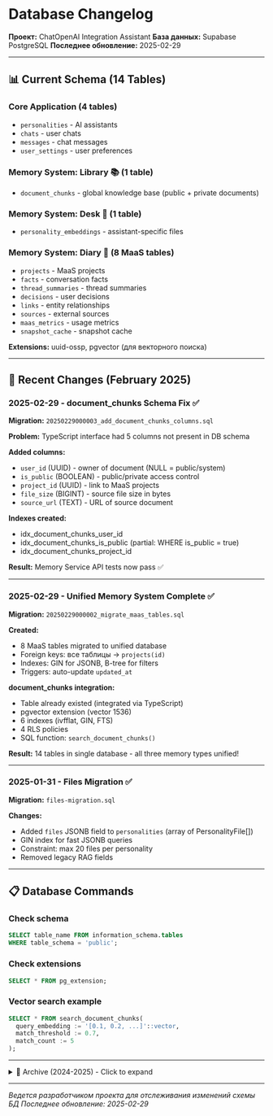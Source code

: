 # Database Changelog

**Проект:** ChatOpenAI Integration Assistant
**База данных:** Supabase PostgreSQL
**Последнее обновление:** 2025-02-29

---

## 📊 Current Schema (14 Tables)

### Core Application (4 tables)
- `personalities` - AI assistants
- `chats` - user chats
- `messages` - chat messages
- `user_settings` - user preferences

### Memory System: Library 📚 (1 table)
- `document_chunks` - global knowledge base (public + private documents)

### Memory System: Desk 💼 (1 table)
- `personality_embeddings` - assistant-specific files

### Memory System: Diary 📓 (8 MaaS tables)
- `projects` - MaaS projects
- `facts` - conversation facts
- `thread_summaries` - thread summaries
- `decisions` - user decisions
- `links` - entity relationships
- `sources` - external sources
- `maas_metrics` - usage metrics
- `snapshot_cache` - snapshot cache

**Extensions:** uuid-ossp, pgvector (для векторного поиска)

---

## 🚀 Recent Changes (February 2025)

### 2025-02-29 - document_chunks Schema Fix ✅

**Migration:** `20250229000003_add_document_chunks_columns.sql`

**Problem:** TypeScript interface had 5 columns not present in DB schema

**Added columns:**
- `user_id` (UUID) - owner of document (NULL = public/system)
- `is_public` (BOOLEAN) - public/private access control
- `project_id` (UUID) - link to MaaS projects
- `file_size` (BIGINT) - source file size in bytes
- `source_url` (TEXT) - URL of source document

**Indexes created:**
- idx_document_chunks_user_id
- idx_document_chunks_is_public (partial: WHERE is_public = true)
- idx_document_chunks_project_id

**Result:** Memory Service API tests now pass ✅

---

### 2025-02-29 - Unified Memory System Complete ✅

**Migration:** `20250229000002_migrate_maas_tables.sql`

**Created:**
- 8 MaaS tables migrated to unified database
- Foreign keys: все таблицы → `projects(id)`
- Indexes: GIN for JSONB, B-tree for filters
- Triggers: auto-update `updated_at`

**document_chunks integration:**
- Table already existed (integrated via TypeScript)
- pgvector extension (vector 1536)
- 6 indexes (ivfflat, GIN, FTS)
- 4 RLS policies
- SQL function: `search_document_chunks()`

**Result:** 14 tables in single database - all three memory types unified!

---

### 2025-01-31 - Files Migration ✅

**Migration:** `files-migration.sql`

**Changes:**
- Added `files` JSONB field to `personalities` (array of PersonalityFile[])
- GIN index for fast JSONB queries
- Constraint: max 20 files per personality
- Removed legacy RAG fields

---

## 📋 Database Commands

### Check schema
```sql
SELECT table_name FROM information_schema.tables
WHERE table_schema = 'public';
```

### Check extensions
```sql
SELECT * FROM pg_extension;
```

### Vector search example
```sql
SELECT * FROM search_document_chunks(
  query_embedding := '[0.1, 0.2, ...]'::vector,
  match_threshold := 0.7,
  match_count := 5
);
```

---

<details>
<summary>📁 Archive (2024-2025) - Click to expand</summary>

## 📅 История миграций (Archive)

### 🔄 Начальные миграции (ранняя разработка)

#### 2025-01-XX - Базовая структура
```sql
-- Создание основных таблиц: users, user_settings, chats, messages
-- RLS (Row Level Security) политики
-- Базовые индексы
```

**Статус:** ✅ Применено
**Описание:** Фундаментальная структура для чатов и пользователей

#### 2025-01-XX - Добавление personalities
```sql
-- Таблица personalities для кастомных ассистентов
-- Связь с OpenAI assistant_id
-- Поля: name, prompt, has_memory, openai_assistant_id
```

**Статус:** ✅ Применено
**Описание:** Система персонализированных ассистентов

### 🔄 Экспериментальные миграции (множественные итерации)

#### 2025-01-XX - Эксперименты с шифрованием
- Несколько попыток реализации шифрования API ключей
- Различные подходы к хранению зашифрованных данных
- **Статус:** 🔄 Множественные откаты и переделки

#### 2025-01-XX - Оптимизация индексов
- Эксперименты с индексами для производительности
- Различные стратегии индексации chat_id, user_id
- **Статус:** 🔄 Итеративные улучшения

### 📁 Неактуальные миграции (файлы в репозитории)

#### `20250830143000_add_rag_support.sql`
**Статус:** ❌ НЕ ИСПОЛЬЗУЕТСЯ (устарела)
**Назначение:** Старая RAG архитектура - заменена на OpenAI Files

#### `20250830160000_add_assistants_support.sql`
**Статус:** ❌ НЕ ИСПОЛЬЗУЕТСЯ (устарела)
**Назначение:** Заменена на новую files JSONB архитектуру

### ⚠️ Известные проблемы и откаты

#### Проблема с шифрованием API ключей
- **Проблема:** Множественные попытки реализации правильного шифрования
- **Решение:** Итеративное улучшение до стабильной версии
- **Статус:** ✅ Решено в финальной версии

#### Конфликты миграций
- **Проблема:** Пересекающиеся изменения при экспериментах
- **Решение:** Откаты к стабильному состоянию
- **Статус:** ✅ Очищено

### 📊 Detailed Schema (Archive)

#### `personalities` - настраиваемые ассистенты OpenAI
```sql
personalities {
  id: UUID PRIMARY KEY
  user_id: UUID → auth.users (NOT NULL)
  name: TEXT (NOT NULL)
  description: TEXT
  prompt: TEXT (NOT NULL)
  is_active: BOOLEAN DEFAULT true
  has_memory: BOOLEAN DEFAULT true
  files: JSONB DEFAULT '[]'
  file_instruction: TEXT
  openai_assistant_id: TEXT
  openai_file_id: TEXT

  -- Legacy RAG fields (removed):
  -- file_name, file_content, uploaded_at
  -- chunk_size, top_chunks, embedding_model

  created_at: TIMESTAMP DEFAULT NOW()
  updated_at: TIMESTAMP DEFAULT NOW()
}

-- Индексы:
-- personalities_user_id_idx (на user_id для RLS)
-- personalities_active_idx (на is_active WHERE is_active = true)
-- personalities_assistant_id_idx (на openai_assistant_id)
```

#### `document_chunks` - БИБЛИОТЕКА 📚
```sql
document_chunks {
  id: UUID PRIMARY KEY
  user_id: UUID (nullable - для публичных документов)
  is_public: BOOLEAN
  project_id: UUID

  content: TEXT
  embedding: VECTOR(1536)

  file_name: TEXT
  file_type: TEXT
  metadata: JSONB

  created_at: TIMESTAMPTZ
  updated_at: TIMESTAMPTZ
}
```

#### MaaS Tables - ДНЕВНИК 📓

##### `projects`
```sql
projects {
  id: UUID PRIMARY KEY
  user_id: TEXT NOT NULL
  name: TEXT NOT NULL
  mission: TEXT
  goals: TEXT[]
  is_default: BOOLEAN DEFAULT false
  status: TEXT DEFAULT 'active'
  created_at: TIMESTAMPTZ
  updated_at: TIMESTAMPTZ
}
```

##### `facts`
```sql
facts {
  id: UUID PRIMARY KEY
  project_id: UUID → projects(id)
  session_id: TEXT
  user_id: TEXT

  subject: TEXT NOT NULL
  value: JSONB NOT NULL
  level: TEXT DEFAULT 'fact'
  source_type: TEXT DEFAULT 'inferred'

  confidence: NUMERIC(3,2) DEFAULT 1.0
  importance: INTEGER DEFAULT 5

  tags: TEXT[]
  metadata: JSONB
  is_active: BOOLEAN DEFAULT true

  created_at: TIMESTAMPTZ
  updated_at: TIMESTAMPTZ
}
```

##### `thread_summaries`
```sql
thread_summaries {
  id: UUID PRIMARY KEY
  project_id: UUID → projects(id)
  session_id: TEXT
  thread_id: TEXT

  summary_text: TEXT NOT NULL
  summary_type: TEXT DEFAULT 'auto'

  message_count: INTEGER DEFAULT 0
  token_count: INTEGER DEFAULT 0

  first_message_at: TIMESTAMPTZ
  last_message_at: TIMESTAMPTZ

  keywords: TEXT[]
  topics: JSONB
  metadata: JSONB

  created_at: TIMESTAMPTZ
  updated_at: TIMESTAMPTZ
}
```

##### `decisions`
```sql
decisions {
  id: UUID PRIMARY KEY
  project_id: UUID → projects(id)
  session_id: TEXT

  decision_text: TEXT NOT NULL
  decision_type: TEXT NOT NULL

  status: TEXT DEFAULT 'pending'
  outcome: TEXT
  priority: TEXT DEFAULT 'medium'

  due_date: TIMESTAMPTZ
  completed_at: TIMESTAMPTZ

  tags: TEXT[]
  metadata: JSONB

  created_at: TIMESTAMPTZ
  updated_at: TIMESTAMPTZ
}
```

##### `links`
```sql
links {
  id: UUID PRIMARY KEY
  project_id: UUID → projects(id)

  source_type: TEXT NOT NULL
  source_id: UUID NOT NULL

  target_type: TEXT NOT NULL
  target_id: UUID NOT NULL

  link_type: TEXT NOT NULL

  strength: NUMERIC(3,2) DEFAULT 1.0
  metadata: JSONB

  created_at: TIMESTAMPTZ
}
```

##### `sources`
```sql
sources {
  id: UUID PRIMARY KEY
  project_id: UUID → projects(id)

  source_type: TEXT NOT NULL
  source_url: TEXT
  source_title: TEXT
  source_content: TEXT
  source_excerpt: TEXT

  author: TEXT
  published_at: TIMESTAMPTZ
  accessed_at: TIMESTAMPTZ DEFAULT NOW()

  credibility_score: NUMERIC(3,2) DEFAULT 0.5

  tags: TEXT[]
  metadata: JSONB

  created_at: TIMESTAMPTZ
  updated_at: TIMESTAMPTZ
}
```

##### `maas_metrics`
```sql
maas_metrics {
  id: UUID PRIMARY KEY
  project_id: UUID → projects(id)

  metric_type: TEXT NOT NULL
  metric_value: NUMERIC
  metric_unit: TEXT

  entity_type: TEXT
  entity_id: UUID

  metadata: JSONB
  recorded_at: TIMESTAMPTZ DEFAULT NOW()
}
```

##### `snapshot_cache`
```sql
snapshot_cache {
  id: UUID PRIMARY KEY
  project_id: UUID → projects(id)
  session_id: TEXT

  snapshot_type: TEXT NOT NULL
  snapshot_data: JSONB NOT NULL

  version: INTEGER DEFAULT 1
  size_bytes: INTEGER

  expires_at: TIMESTAMPTZ
  last_accessed_at: TIMESTAMPTZ DEFAULT NOW()
  access_count: INTEGER DEFAULT 0

  metadata: JSONB
  created_at: TIMESTAMPTZ
}
```

### JSONB структуры

#### PersonalityFile (в personalities.files)
```typescript
{
  openai_file_id: string;
  file_name: string;
  file_size: number;
  file_type: string;
  status: 'uploading' | 'processing' | 'ready' | 'error';
  uploaded_at: string;
  error_message?: string;
}
```

</details>

---

*Ведется разработчиком проекта для отслеживания изменений схемы БД*
*Последнее обновление: 2025-02-29*
